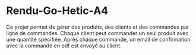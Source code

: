 # Rendu-Go-Hetic-A4
Ce projet permet de gérer des produits, des clients et des commandes par ligne de commandes. Chaque client peut commander un seul produit avec une quantité spécifiée. Après chaque commande, un email de confirmation avec la commande en pdf est envoyé au client.

